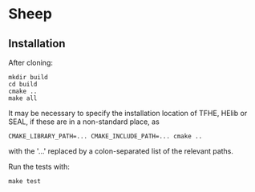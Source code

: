 # Sheep

## Installation

After cloning:
```
mkdir build
cd build
cmake ..
make all
```

It may be necessary to specify the installation location of TFHE, HElib or SEAL, if these are in a non-standard place, as
```
CMAKE_LIBRARY_PATH=... CMAKE_INCLUDE_PATH=... cmake ..
```
with the '...' replaced by a colon-separated list of the relevant paths.

Run the tests with:
```
make test
```

